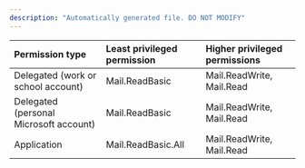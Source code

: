 ```yaml
---
description: "Automatically generated file. DO NOT MODIFY"
---
```


|Permission type|Least privileged permission|Higher privileged permissions|
|:---|:---|:---|
|Delegated (work or school account)|Mail.ReadBasic|Mail.ReadWrite, Mail.Read|
|Delegated (personal Microsoft account)|Mail.ReadBasic|Mail.ReadWrite, Mail.Read|
|Application|Mail.ReadBasic.All|Mail.ReadWrite, Mail.Read|

